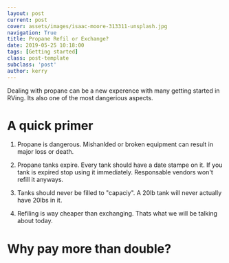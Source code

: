```yaml
---
layout: post
current: post
cover: assets/images/isaac-moore-313311-unsplash.jpg
navigation: True
title: Propane Refil or Exchange?
date: 2019-05-25 10:18:00
tags: [Getting started]
class: post-template
subclass: 'post'
author: kerry
---
```


Dealing with propane can be a new experence with many getting started in RVing. Its also one of the most dangerious aspects. 


# A quick primer

1. Propane is dangerous. Mishanlded or broken equipment can result in major loss or death. 

2. Propane tanks expire. Every tank should have a date stampe on it. If you tank is expired stop using it immediately. Responsable vendors won't refill it anyways. 

3. Tanks should never be filled to "capaciy". A 20lb tank will never actually have 20lbs in it. 

4. Refiling is way cheaper than exchanging. Thats what we will be talking about today. 



# Why pay more than double? 

